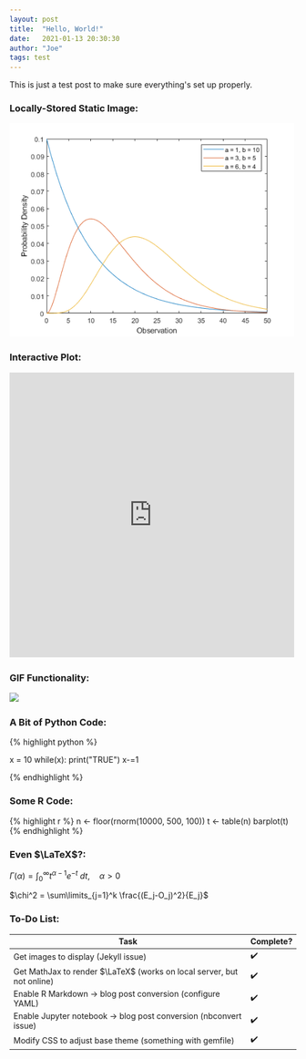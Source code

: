 ```yaml
---
layout: post
title:  "Hello, World!"
date:   2021-01-13 20:30:30
author: "Joe"
tags: test
---
```


This is just a test post to make sure everything's set up properly.

### Locally-Stored Static Image:

<img src = "/images/gamma.png" width = "500">

### Interactive Plot:

<iframe src="https://joeknittel.github.io/plotly_test.html" height="500" width="500" title="plotly demo" frameborder = "0"></iframe>

### GIF Functionality:

![](https://media.giphy.com/media/l0MYQRbcEk1gyxhyE/source.gif)

### A Bit of Python Code:

{% highlight python %}

x = 10
while(x):
    print("TRUE")
    x-=1

{% endhighlight %}

### Some R Code:

{% highlight r %}
n <- floor(rnorm(10000, 500, 100))
t <- table(n)
barplot(t)
{% endhighlight %}

### Even $\LaTeX$?:

$\Gamma(\alpha) = \int_0^\infty t^{\alpha-1}e^{-t} \ dt, \quad \alpha > 0$

$\chi^2 = \sum\limits_{j=1}^k \frac{(E_j-O_j)^2}{E_j}$

### To-Do List:

| Task                                                                   | Complete? |
| ---------------------------------------------------------------------- | --------- |
| Get images to display (Jekyll issue)                                   | ✔️        |
| Get MathJax to render $\LaTeX$ (works on local server, but not online) | ✔️        |
| Enable R Markdown -> blog post conversion (configure YAML)             | ✔️        |
| Enable Jupyter notebook -> blog post conversion (nbconvert issue)      | ✔️        |
| Modify CSS to adjust base theme (something with gemfile)               | ✔️        |
